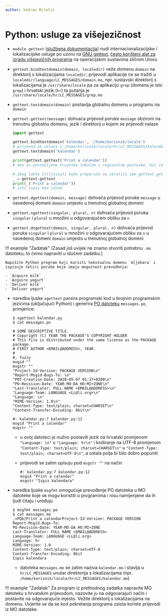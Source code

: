```yaml
---
author: Vedran Miletić
---
```


# Python: usluge za višejezičnost

- `module gettext` ([službena dokumentacija](https://docs.python.org/3/library/gettext.html)) nudi internacionalizacijske i lokalizacijske usluge po uzoru na [GNU gettext](https://www.gnu.org/software/gettext/), [često korišteni alat za izradu višejezičnih programa](https://en.wikipedia.org/wiki/Gettext) na operacijskim sustavima sličnim Unixu

- `gettext.bindtextdomain(domain, localedir)` veže domenu `domain` na direktorij s lokalizacijama `localedir`; prijevodi aplikacije će se tražiti u `localedir/language/LC_MESSAGES/domain.mo`, npr. sustavski direktorij s lokalizacijama je `/usr/share/locale` pa za aplikaciju `grep` (domena je isto `grep`) i hrvatski jezik (`hr`) ta putanja je `/usr/share/locale/hr/LC_MESSAGES/grep.mo`
- `gettext.textdomain(domain)` postavlja globalnu domenu u programu na `domain`
- `gettext.gettext(message)` dohvaća prijevod poruke `message` obzirom na trenutnu globalnu domenu, jezik i direktorij u kojem se prijevodi nalaze

    ``` python
    import gettext

    gettext.bindtextdomain('kalendar', '/home/korisnik/locale')
    # prijevod se nalazi u /home/korisnik/locale/hr/LC_MESSAGES/kalendar.mo
    gettext.textdomain('kalendar')

    print(gettext.gettext('Print a calendar'))
    # ako su postavljene hrvatske lokalne i regionalne postavke, bit će ispisano "Ispis kalendara"

    # zbog lakše čitljivosti koda preporuča se skratiti ime gettext.gettext na _
    _ = gettext.gettext
    print(_('Print a calendar'))
    # isti ispis kao iznad
    ```

- `gettext.dgettext(domain, message)` dohvaća prijevod poruke `message` u navedenoj domeni `domain` umjesto u trenutnoj globalnoj domeni
- `gettext.ngettext(singular, plural, n)` dohvaća prijevod poruka `singular` i `plural` u množini u odgovarajućem obliku za `n`
- `gettext.dngettext(domain, singular, plural, n)`  dohvaća prijevod poruka `singular` i `plural` u množini u odgovarajućem obliku za `n` u navedenoj domeni `domain` umjesto u trenutnoj globalnoj domeni

!!! example "Zadatak"
    (Zasad još uvijek ne znamo stvoriti potrebnu `.mo` datoteku; to ćemo napraviti u idućem zadatku.)

    Napišite Python program koji koristi tekstualnu domenu `mljekara` i ispisuje četiri poruke koje imaju mogućnost prevođenja:

    - `Acquire milk`
    - `Acquire yogurt`
    - `Deliver milk`
    - `Deliver yogurt`

- naredba ljuske `xgettext` parsira programski kod u brojnim programskim jezicima (uključujući Python) i generira [PO datoteku](https://www.gnu.org/software/gettext/manual/html_node/PO-Files.html) `messages.po`, primjerice:

    ``` shell
    $ xgettext kalendar.py
    $ cat messages.po
    ```

    ``` po
    # SOME DESCRIPTIVE TITLE.
    # Copyright (C) YEAR THE PACKAGE'S COPYRIGHT HOLDER
    # This file is distributed under the same license as the PACKAGE package.
    # FIRST AUTHOR <EMAIL@ADDRESS>, YEAR.
    #
    #, fuzzy
    msgid ""
    msgstr ""
    "Project-Id-Version: PACKAGE VERSION\n"
    "Report-Msgid-Bugs-To: \n"
    "POT-Creation-Date: 2020-05-07 01:27+0200\n"
    "PO-Revision-Date: YEAR-MO-DA HO:MI+ZONE\n"
    "Last-Translator: FULL NAME <EMAIL@ADDRESS>\n"
    "Language-Team: LANGUAGE <LL@li.org>\n"
    "Language: \n"
    "MIME-Version: 1.0\n"
    "Content-Type: text/plain; charset=CHARSET\n"
    "Content-Transfer-Encoding: 8bit\n"

    #: kalendar.py:7 kalendar.py:12
    msgid "Print a calendar"
    msgstr ""
    ```

    - u ovoj datoteci je nužno postaviti jezik na hrvatski promjenom `"Language: \n"` u `"Language: hr\n"` i kodiranje na UTF-8 promjenom `"Content-Type: text/plain; charset=CHARSET\n"` u `"Content-Type: text/plain; charset=UTF-8\n"`, a ostala polja bi bilo dobro popuniti
    - prijevodi se zatim upisuju pod `msgstr ""` na način

        ``` po
        #: kalendar.py:7 kalendar.py:12
        msgid "Print a calendar"
        msgstr "Ispis kalendara"
        ```

- naredba ljuske `msgfmt` omogućuje prevođenje PO datoteka u MO datoteke koje se mogu koristiti u programima i nisu namijenjene da ih ljudi čitaju i uređuju

    ``` shell
    $ msgfmt messages.po
    $ cat messages.mo
    ,<PQb|Print a calendarProject-Id-Version: PACKAGE VERSION
    Report-Msgid-Bugs-To:
    PO-Revision-Date: YEAR-MO-DA HO:MI+ZONE
    Last-Translator: FULL NAME <EMAIL@ADDRESS>
    Language-Team: LANGUAGE <LL@li.org>
    Language: hr
    MIME-Version: 1.0
    Content-Type: text/plain; charset=UTF-8
    Content-Transfer-Encoding: 8bit
    Ispis kalendara
    ```

    - datoteka `messages.mo` se zatim naziva `kalendar.mo` i stavlja u `hr/LC_MESSAGES` unutar direktorija s lokalizacijama (npr. `/home/korisnik/locale/hr/LC_MESSAGES/kalendar.mo`)

!!! example "Zadatak"
    Za program iz prethodnog zadatka napravite MO datoteku s hrvatskim prijevodom, nazovite ju na odgovarajući način i postavite na odgovarajuće mjesto. Vežite direktorij s lokalizacijama na domenu. Uvjerite se da se kod pokretanja programa zaista koriste prijevodi iz MO datoteke.
